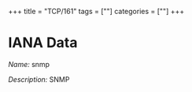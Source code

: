 +++
title = "TCP/161"
tags = [""]
categories = [""]
+++

# IANA Data

_Name:_ snmp

_Description:_ SNMP

